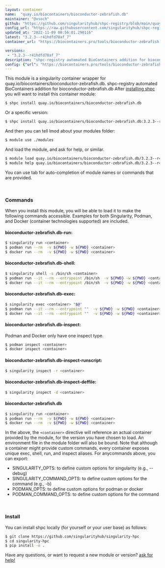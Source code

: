 ```yaml
---
layout: container
name:  "quay.io/biocontainers/bioconductor-zebrafish.db"
maintainer: "@vsoch"
github: "https://github.com/singularityhub/shpc-registry/blob/main/quay.io/biocontainers/bioconductor-zebrafish.db/container.yaml"
config_url: "https://raw.githubusercontent.com/singularityhub/shpc-registry/main/quay.io/biocontainers/bioconductor-zebrafish.db/container.yaml"
updated_at: "2022-11-09 00:56:01.290116"
latest: "3.2.3--r41hdfd78af_7"
container_url: "https://biocontainers.pro/tools/bioconductor-zebrafish.db"

versions:
 - "3.2.3--r41hdfd78af_7"
description: "shpc-registry automated BioContainers addition for bioconductor-zebrafish.db"
config: {"url": "https://biocontainers.pro/tools/bioconductor-zebrafish.db", "maintainer": "@vsoch", "description": "shpc-registry automated BioContainers addition for bioconductor-zebrafish.db", "latest": {"3.2.3--r41hdfd78af_7": "sha256:cadba9262003d2391cd4085ad6c2c2a4adbb2762f0d2b64f9e1d952eb8d80aae"}, "tags": {"3.2.3--r41hdfd78af_7": "sha256:cadba9262003d2391cd4085ad6c2c2a4adbb2762f0d2b64f9e1d952eb8d80aae"}, "docker": "quay.io/biocontainers/bioconductor-zebrafish.db"}
---
```


This module is a singularity container wrapper for quay.io/biocontainers/bioconductor-zebrafish.db.
shpc-registry automated BioContainers addition for bioconductor-zebrafish.db
After [installing shpc](#install) you will want to install this container module:


```bash
$ shpc install quay.io/biocontainers/bioconductor-zebrafish.db
```

Or a specific version:

```bash
$ shpc install quay.io/biocontainers/bioconductor-zebrafish.db:3.2.3--r41hdfd78af_7
```

And then you can tell lmod about your modules folder:

```bash
$ module use ./modules
```

And load the module, and ask for help, or similar.

```bash
$ module load quay.io/biocontainers/bioconductor-zebrafish.db/3.2.3--r41hdfd78af_7
$ module help quay.io/biocontainers/bioconductor-zebrafish.db/3.2.3--r41hdfd78af_7
```

You can use tab for auto-completion of module names or commands that are provided.

<br>

### Commands

When you install this module, you will be able to load it to make the following commands accessible.
Examples for both Singularity, Podman, and Docker (container technologies supported) are included.

#### bioconductor-zebrafish.db-run:

```bash
$ singularity run <container>
$ podman run --rm  -v ${PWD} -w ${PWD} <container>
$ docker run --rm  -v ${PWD} -w ${PWD} <container>
```

#### bioconductor-zebrafish.db-shell:

```bash
$ singularity shell -s /bin/sh <container>
$ podman run --it --rm --entrypoint /bin/sh  -v ${PWD} -w ${PWD} <container>
$ docker run --it --rm --entrypoint /bin/sh  -v ${PWD} -w ${PWD} <container>
```

#### bioconductor-zebrafish.db-exec:

```bash
$ singularity exec <container> "$@"
$ podman run --it --rm --entrypoint ""  -v ${PWD} -w ${PWD} <container> "$@"
$ docker run --it --rm --entrypoint ""  -v ${PWD} -w ${PWD} <container> "$@"
```

#### bioconductor-zebrafish.db-inspect:

Podman and Docker only have one inspect type.

```bash
$ podman inspect <container>
$ docker inspect <container>
```

#### bioconductor-zebrafish.db-inspect-runscript:

```bash
$ singularity inspect -r <container>
```

#### bioconductor-zebrafish.db-inspect-deffile:

```bash
$ singularity inspect -d <container>
```



#### bioconductor-zebrafish.db

```bash
$ singularity run <container>
$ podman run --rm  -v ${PWD} -w ${PWD} <container>
$ docker run --rm  -v ${PWD} -w ${PWD} <container>
```


In the above, the `<container>` directive will reference an actual container provided
by the module, for the version you have chosen to load. An environment file in the
module folder will also be bound. Note that although a container
might provide custom commands, every container exposes unique exec, shell, run, and
inspect aliases. For anycommands above, you can export:

 - SINGULARITY_OPTS: to define custom options for singularity (e.g., --debug)
 - SINGULARITY_COMMAND_OPTS: to define custom options for the command (e.g., -b)
 - PODMAN_OPTS: to define custom options for podman or docker
 - PODMAN_COMMAND_OPTS: to define custom options for the command

<br>

### Install

You can install shpc locally (for yourself or your user base) as follows:

```bash
$ git clone https://github.com/singularityhub/singularity-hpc
$ cd singularity-hpc
$ pip install -e .
```

Have any questions, or want to request a new module or version? [ask for help!](https://github.com/singularityhub/singularity-hpc/issues)